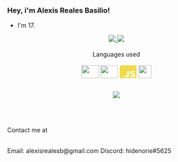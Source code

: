 ### Hey, i'm Alexis Reales Basilio!
 
- I'm 17. <br> 
 
<div align="center">
  <a href="https://github.com/AlexisReales">
  <img height="180em" src="https://github-readme-stats.vercel.app/api?username=AlexisReales&show_icons=true&theme=red&include_all_commits=true&count_private=true"/>
  <img height="180em" src="https://github-readme-stats.vercel.app/api/top-langs/?username=AlexisReales&layout=compact&langs_count=7&theme=red"/>
     </a>
</div>
  
<div align='center' ><br>
  Languages  used <br><br>  
  <img align="center" height="30" width="40" src="https://cdn.jsdelivr.net/gh/devicons/devicon/icons/html5/html5-original.svg" />

  <img align="center" height="30" width="40" src="https://cdn.jsdelivr.net/gh/devicons/devicon/icons/css3/css3-original.svg" />

  <img align="center" height="30"  width="40" src="https://raw.githubusercontent.com/devicons/devicon/master/icons/javascript/javascript-plain.svg">
 
  <img align="center" height="30"  width="30" src="https://upload.wikimedia.org/wikipedia/commons/thumb/4/4c/Typescript_logo_2020.svg/2048px-Typescript_logo_2020.svg.png">
</div>

  
  ##
  
  <div align="center"> 

  <a href = "mailto:alexisrealesb@gmail.com"><img src="https://img.shields.io/badge/-Gmail-%23333?style=for-the-badge&logo=gmail&logoColor=white" target="_blank"></a>

 
</div>

<br><br>

<footer justify-content='center'>
  Contact me at <br><br>
  <p>Email: alexisrealesb@gmail.com Discord: hidenorie#5625</p>
<footer>


  
